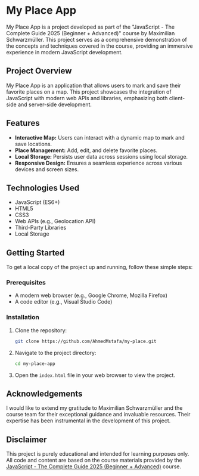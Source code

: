 # My Place App

My Place App is a project developed as part of the "JavaScript - The Complete Guide 2025 (Beginner + Advanced)" course by Maximilian Schwarzmüller. This project serves as a comprehensive demonstration of the concepts and techniques covered in the course, providing an immersive experience in modern JavaScript development.

## Project Overview

My Place App is an application that allows users to mark and save their favorite places on a map. This project showcases the integration of JavaScript with modern web APIs and libraries, emphasizing both client-side and server-side development.

## Features

- **Interactive Map:** Users can interact with a dynamic map to mark and save locations.
- **Place Management:** Add, edit, and delete favorite places.
- **Local Storage:** Persists user data across sessions using local storage.
- **Responsive Design:** Ensures a seamless experience across various devices and screen sizes.

## Technologies Used

- JavaScript (ES6+)
- HTML5
- CSS3
- Web APIs (e.g., Geolocation API)
- Third-Party Libraries
- Local Storage

## Getting Started

To get a local copy of the project up and running, follow these simple steps:

### Prerequisites

- A modern web browser (e.g., Google Chrome, Mozilla Firefox)
- A code editor (e.g., Visual Studio Code)

### Installation

1. Clone the repository:
    ```bash
    git clone https://github.com/AhmedMstafa/my-place.git
    ```
2. Navigate to the project directory:
    ```bash
    cd my-place-app
    ```
3. Open the `index.html` file in your web browser to view the project.

## Acknowledgements

I would like to extend my gratitude to Maximilian Schwarzmüller and the course team for their exceptional guidance and invaluable resources. Their expertise has been instrumental in the development of this project.

## Disclaimer

This project is purely educational and intended for learning purposes only. All code and content are based on the course materials provided by the [JavaScript - The Complete Guide 2025 (Beginner + Advanced)](https://www.udemy.com/course/javascript-the-complete-guide-2025-beginner-advanced/) course.

